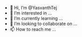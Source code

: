 - 👋 Hi, I’m @YasvanthTej
- 👀 I’m interested in ...
- 🌱 I’m currently learning ...
- 💞️ I’m looking to collaborate on ...
- 📫 How to reach me ...

<!---
YasvanthTej/YasvanthTej is a ✨ special ✨ repository because its `README.md` (this file) appears on your GitHub profile.
You can click the Preview link to take a look at your changes.
--->
